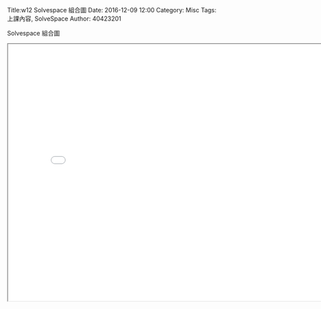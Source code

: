 Title:w12 Solvespace 組合圖 
Date: 2016-12-09 12:00
Category: Misc
Tags: 上課內容, SolveSpace
Author: 40423201
 
 <!-- PELICAN_END_SUMMARY -->
 
 <p>Solvespace 組合圖</p>   
     <iframe src="./../40423201/40423201.html" width="800" height="600"></iframe>